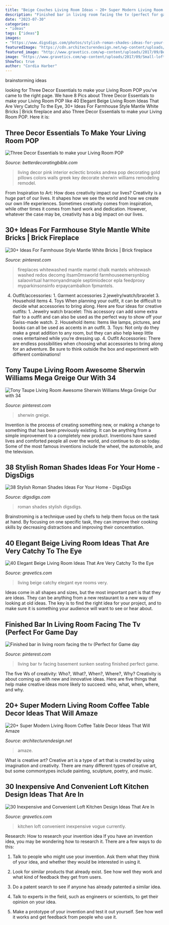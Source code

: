 ```yaml
---
title: "Beige Couches Living Room Ideas ~ 20+ Super Modern Living Room Coffee Table Decor Ideas That Will Amaze"
description: "Finished bar in living room facing the tv (perfect for game day"
date: "2023-07-30"
categories:
- "ideas"
tags: ["ideas"]
images:
- "https://www.digsdigs.com/photos/stylish-roman-shades-ideas-for-your-home-31.jpg"
featuredImage: "https://cdn.architecturendesign.net/wp-content/uploads/2015/11/AD-03-warm-candle-lighted-home-decor.jpg"
featured_image: "http://www.gravetics.com/wp-content/uploads/2017/09/Beige-Living-Room-Ideas.jpg"
image: "https://www.gravetics.com/wp-content/uploads/2017/09/Small-loft-kitchen-ideas.jpg"
ShowToc: true
author: "Cordia Harber"
---
```


 brainstorming ideas 
	

		
looking for Three Decor Essentials to make your Living Room POP you've came to the right page. We have 8 Pics about Three Decor Essentials to make your Living Room POP like 40 Elegant Beige Living Room Ideas That Are Very Catchy To the Eye, 30+ Ideas For Farmhouse Style Mantle White Bricks | Brick fireplace and also Three Decor Essentials to make your Living Room POP. Here it is:
		
    
## Three Decor Essentials To Make Your Living Room POP

<img loading=lazy src="http://betterdecoratingbible.com/wp-content/uploads/2013/11/greek-key-pillows-pink-decor-interior-design-blog-ideas-eclectic-living-room.jpg" onerror="this.onerror=null;this.src='https://tse3.mm.bing.net/th?id=OIP.tyM1x0O1zt2VbF-EGAiYOgHaLH&amp;pid=15.1';" alt="Three Decor Essentials to make your Living Room POP">

_Source: betterdecoratingbible.com_

>living decor pink interior eclectic brooks andrea pop decorating gold pillows colors walls greek key decorate sherwin williams remodeling remodel. 

	

From Inspiration to Art: How does creativity impact our lives?
Creativity is a huge part of our lives. It shapes how we see the world and how we create our own life experiences. Sometimes creativity comes from inspiration, while other times it comes from hard work and dedication. However, whatever the case may be, creativity has a big impact on our lives.

    
## 30+ Ideas For Farmhouse Style Mantle White Bricks | Brick Fireplace

<img loading=lazy src="https://i.pinimg.com/736x/40/46/7d/40467d177b0677b32a1da66a87f21284.jpg" onerror="this.onerror=null;this.src='https://tse1.mm.bing.net/th?id=OIP.J7c7RozVCRbFd3RL5DaiTgAAAA&amp;pid=15.1';" alt="30+ Ideas For Farmhouse Style Mantle White Bricks | Brick fireplace">

_Source: pinterest.com_

>fireplaces whitewashed mantle mantel chalk mantels whitewash washed redos decomg itsam0msworld farmhouseemersynblog salaovirtual harmonyandmaple septimiodecor epla feedproxy myparkinsonsinfo erpaycambalkon fpmantels. 

	

4. Outfit/accessories: 1. Garment accessories 2.jewelry/watch/bracelet 3. Household items 4. Toys
When planning your outfit, it can be difficult to decide what accessories to bring along. Here are four ideas for creative outfits: 1. Jewelry watch bracelet: This accessory can add some extra flair to a outfit and can also be used as the perfect way to show off your Swiss-made watch. 2. Household items: Items like lamps, pictures, and books can all be used as accents in an outfit. 3. Toys: Not only do they make a great addition to any room, but they can also help keep little ones entertained while you’re dressing up. 4. Outfit Accessories: There are endless possibilities when choosing what accessories to bring along for an adventure. Be sure to think outside the box and experiment with different combinations!

    
## Tony Taupe Living Room Awesome Sherwin Williams Mega Greige Our With 34

<img loading=lazy src="https://i.pinimg.com/736x/ba/9c/54/ba9c5450f032b6f00c7411bd3b1044ba.jpg" onerror="this.onerror=null;this.src='https://tse3.mm.bing.net/th?id=OIP.o_2VcUqMUWdbzjX2uHMRFgHaJ3&amp;pid=15.1';" alt="Tony Taupe Living Room Awesome Sherwin Williams Mega Greige Our with 34">

_Source: pinterest.com_

>sherwin greige. 

	

Invention is the process of creating something new, or making a change to something that has been previously existing. It can be anything from a simple improvement to a completely new product. Inventions have saved lives and comforted people all over the world, and continue to do so today. Some of the most famous inventions include the wheel, the automobile, and the television.

    
## 38 Stylish Roman Shades Ideas For Your Home - DigsDigs

<img loading=lazy src="https://www.digsdigs.com/photos/stylish-roman-shades-ideas-for-your-home-31.jpg" onerror="this.onerror=null;this.src='https://tse1.mm.bing.net/th?id=OIP.QXrsfrNe_mY4tr45EyvHjwHaJ3&amp;pid=15.1';" alt="38 Stylish Roman Shades Ideas For Your Home - DigsDigs">

_Source: digsdigs.com_

>roman shades stylish digsdigs. 

	

Brainstroming is a technique used by chefs to help them focus on the task at hand. By focusing on one specific task, they can improve their cooking skills by decreasing distractions and improving their concentration.

    
## 40 Elegant Beige Living Room Ideas That Are Very Catchy To The Eye

<img loading=lazy src="http://www.gravetics.com/wp-content/uploads/2017/09/Beige-Living-Room-Ideas.jpg" onerror="this.onerror=null;this.src='https://tse2.mm.bing.net/th?id=OIP.RBkyM1CanG7HszUvOHSfiAHaJq&amp;pid=15.1';" alt="40 Elegant Beige Living Room Ideas That Are Very Catchy To the Eye">

_Source: gravetics.com_

>living beige catchy elegant eye rooms very. 

	

Ideas come in all shapes and sizes, but the most important part is that they are ideas. They can be anything from a new restaurant to a new way of looking at old ideas. The key is to find the right idea for your project, and to make sure it is something your audience will want to see or hear about.

    
## Finished Bar In Living Room Facing The Tv (Perfect For Game Day

<img loading=lazy src="https://i.pinimg.com/736x/d7/4b/4c/d74b4c7bcd705fa74e60cf7847715fa6--basement-ideas-living-rooms.jpg" onerror="this.onerror=null;this.src='https://tse2.mm.bing.net/th?id=OIP.LIyg36Uv7TipF-IcA1dmbgHaJ3&amp;pid=15.1';" alt="Finished bar in living room facing the tv (Perfect for Game day">

_Source: pinterest.com_

>living bar tv facing basement sunken seating finished perfect game. 

	

The five Ws of creativity: Who?, What?, When?, Where?, Why?
Creativity is about coming up with new and innovative ideas. Here are five things that help make creative ideas more likely to succeed: who, what, when, where, and why.

    
## 20+ Super Modern Living Room Coffee Table Decor Ideas That Will Amaze

<img loading=lazy src="https://cdn.architecturendesign.net/wp-content/uploads/2015/11/AD-03-warm-candle-lighted-home-decor.jpg" onerror="this.onerror=null;this.src='https://tse1.mm.bing.net/th?id=OIP.U2GCJjcjYH24KabN9h4EuwHaLH&amp;pid=15.1';" alt="20+ Super Modern Living Room Coffee Table Decor Ideas That Will Amaze">

_Source: architecturendesign.net_

>amaze. 

	

What is creative art?
Creative art is a type of art that is created by using imagination and creativity. There are many different types of creative art, but some commontypes include painting, sculpture, poetry, and music.

    
## 30 Inexpensive And Convenient Loft Kitchen Design Ideas That Are In

<img loading=lazy src="https://www.gravetics.com/wp-content/uploads/2017/09/Small-loft-kitchen-ideas.jpg" onerror="this.onerror=null;this.src='https://tse3.mm.bing.net/th?id=OIP.LOcxtmvvAZzI8j4mC7fF8QHaJ3&amp;pid=15.1';" alt="30 Inexpensive and Convenient Loft Kitchen Design Ideas That Are In">

_Source: gravetics.com_

>kitchen loft convenient inexpensive vogue currently. 

	

Research: How to research your invention idea
If you have an invention idea, you may be wondering how to research it. There are a few ways to do this:
1. Talk to people who might use your invention. Ask them what they think of your idea, and whether they would be interested in using it.

2. Look for similar products that already exist. See how well they work and what kind of feedback they get from users.

3. Do a patent search to see if anyone has already patented a similar idea.

4. Talk to experts in the field, such as engineers or scientists, to get their opinion on your idea.

5. Make a prototype of your invention and test it out yourself. See how well it works and get feedback from people who use it.

